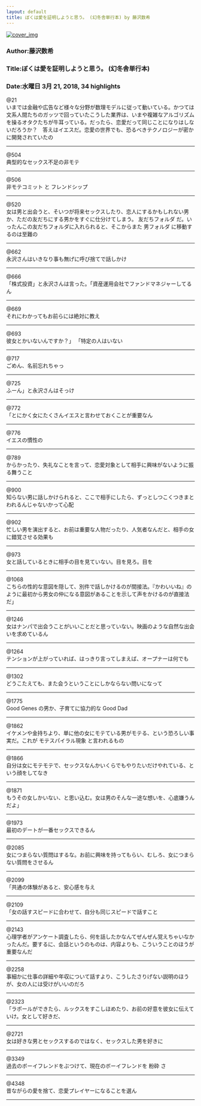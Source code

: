 ```yaml
---
layout: default
title: ぼくは愛を証明しようと思う。 (幻冬舎単行本) by 藤沢数希
---
```


[![cover_img](http://images-jp.amazon.com/images/P/B011N3EFRQ.09.MZZZZZZZ.jpg)](https://www.amazon.co.jp/dp/B011N3EFRQ)  
### Author:藤沢数希  
### Title:ぼくは愛を証明しようと思う。 (幻冬舎単行本)  
### Date:水曜日 3月 21, 2018, 34 highlights
  
@21  
いまでは金融や広告など様々な分野が数理モデルに従って動いている。かつては文系人間たちのガッツで回っていたこうした業界は、いまや複雑なアルゴリズムを操るオタクたちが牛耳っている。だったら、恋愛だって同じことになりはしないだろうか？　答えはイエスだ。恋愛の世界でも、恐るべきテクノロジーが密かに開発されていたの  
***
  
@504  
典型的なセックス不足の非モテ  
***
  
@506  
非モテコミット と フレンドシップ  
***
  
@520  
女は男と出会うと、そいつが将来セックスしたり、恋人にするかもしれない男か、ただの友だちにする男かをすぐに仕分けてしまう。 友だちフォルダ だ。いったんこの友だちフォルダに入れられると、そこからまた 男フォルダ に移動するのは至難の  
***
  
@662  
永沢さんはいきなり事も無げに呼び捨てで話しかけ  
***
  
@666  
「株式投資」と永沢さんは言った。「資産運用会社でファンドマネジャーしてるん  
***
  
@669  
それにわかってもお前らには絶対に教え  
***
  
@693  
彼女とかいないんですか？」 「特定の人はいない  
***
  
@717  
ごめん、名前忘れちゃっ  
***
  
@725  
ふーん」と永沢さんはそっけ  
***
  
@772  
「とにかく女にたくさんイエスと言わせておくことが重要なん  
***
  
@776  
イエスの慣性の  
***
  
@789  
からかったり、失礼なことを言って、恋愛対象として相手に興味がないように振る舞うこと  
***
  
@900  
知らない男に話しかけられると、ここで相手にしたら、ずっとしつこくつきまとわれるんじゃないかって心配  
***
  
@902  
忙しい男を演出すると、お前は重要な人物だったり、人気者なんだと、相手の女に錯覚させる効果も  
***
  
@973  
女と話しているときに相手の目を見ていない。目を見ろ。目を  
***
  
@1068  
こちらの性的な意図を隠して、別件で話しかけるのが間接法。『かわいいね』のように最初から男女の仲になる意図があることを示して声をかけるのが直接法だ」  
***
  
@1246  
女はナンパで出会うことがいいことだと思っていない。映画のような自然な出会いを求めているん  
***
  
@1264  
テンションが上がっていれば、はっきり言ってしまえば、オープナーは何でも  
***
  
@1302  
どうこたえても、また会うということにしかならない問いになって  
***
  
@1775  
Good Genes の男か、子育てに協力的な Good Dad  
***
  
@1862  
イケメンや金持ちより、単に他の女にモテている男がモテる、という恐ろしい事実だ。これが モテスパイラル現象 と言われるもの  
***
  
@1866  
自分は女にモテモテで、セックスなんかいくらでもやりたいだけやれている、という顔をしてなき  
***
  
@1871  
もうその女しかいない、と思い込む。女は男のそんな一途な想いを、心底嫌うんだよ」  
***
  
@1973  
最初のデートが一番セックスできるん  
***
  
@2085  
女につまらない質問はするな。お前に興味を持ってもらい、むしろ、女につまらない質問をさせるん  
***
  
@2099  
「共通の体験があると、安心感を与え  
***
  
@2109  
「女の話すスピードに合わせて、自分も同じスピードで話すこと  
***
  
@2143  
心理学者がアンケート調査したら、何を話したかなんてぜんぜん覚えちゃいなかったんだ。要するに、会話というのものは、内容よりも、こういうことのほうが重要なんだ  
***
  
@2258  
事細かに仕事の詳細や年収について話すより、こうしたさりげない説明のほうが、女の人には受けがいいのだろ  
***
  
@2323  
「ラポールができたら、ルックスをすこしほめたり、お前の好意を彼女に伝えていけ。女として好きだ、  
***
  
@2721  
女は好きな男とセックスするのではなく、セックスした男を好きに  
***
  
@3349  
過去のボーイフレンドをぶつけて、現在のボーイフレンドを 粉砕 さ  
***
  
@4348  
昔ながらの愛を捨て、恋愛プレイヤーになることを選ん  
***